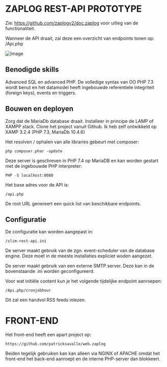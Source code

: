 # ZAPLOG REST-API PROTOTYPE

Zie: https://github.com/zaplogv2/doc.zaplog voor uitleg van de functionaliteit.

Wanneer de API draait, zal deze een overzicht van endpoints tonen op: /Api.php

![image](https://user-images.githubusercontent.com/701331/131515274-1248a9d4-7d95-40f9-8d81-079c0cc8fb32.png)

## Benodigde skills

Advanced SQL en advanced PHP. De volledige syntax van OO PHP 7.3 wordt benut en het datamodel
heeft ingebouwde referentiele integriteit (foreign keys), events en triggers.

## Bouwen en deployen

Zorg dat de MariaDb database draait. Installeer in principe de LAMP of XAMPP stack. Clone het project vanuit Github.
Ik heb zelf ontwikkeld op XAMP 3.2.4 (PHP 7.3, MariaDb 10.4.6)

Het resolven / ophalen van alle libraries gebeurt met composer:

    php composer.phar -update

Deze server is geschreven in PHP 7.4 op MariaDB en kan worden gestart met de ingebouwde PHP interpreter:

    PHP -S localhost:8080

Het base adres voor de API is:

    /api.php

De root URL genereert een quick list van beschikbare endpoints.

## Configuratie

De configuratie kan worden aangepast in:

    /slim-rest-api.ini 

De server maakt gebruik van de zgn. event-scheduler van de database engine.
Deze moet in de meeste installaties expliciet woden aangezet.

De server maakt gebruik van een externe SMTP server. Deze kan in de bovenstaande .ini worden geconfigureerd.

Voor wat initiële content kun je het volgende tijdelijke endpoint aanroepen:

    /Api.php/cronjobhour

Dit zal een handvol RSS feeds inlezen.

# FRONT-END

Het front-end heeft een apart project op:

    https://github.com/patricksavalle/web.zaplog

Beiden tegelijk gebruiken kan kan alleen via NGINX of APACHE omdat het front-end
het back-end aanroept en de interne PHP-server dan blokkeert.

